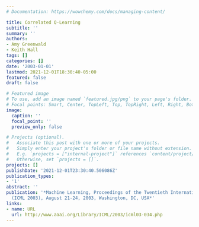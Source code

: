 ```yaml
---
# Documentation: https://wowchemy.com/docs/managing-content/

title: Correlated Q-Learning
subtitle: ''
summary: ''
authors:
- Amy Greenwald
- Keith Hall
tags: []
categories: []
date: '2003-01-01'
lastmod: 2021-12-01T18:30:40-05:00
featured: false
draft: false

# Featured image
# To use, add an image named `featured.jpg/png` to your page's folder.
# Focal points: Smart, Center, TopLeft, Top, TopRight, Left, Right, BottomLeft, Bottom, BottomRight.
image:
  caption: ''
  focal_point: ''
  preview_only: false

# Projects (optional).
#   Associate this post with one or more of your projects.
#   Simply enter your project's folder or file name without extension.
#   E.g. `projects = ["internal-project"]` references `content/project/deep-learning/index.md`.
#   Otherwise, set `projects = []`.
projects: []
publishDate: '2021-12-01T23:30:40.506086Z'
publication_types:
- '1'
abstract: ''
publication: '*Machine Learning, Proceedings of the Twentieth International Conference
  (ICML 2003), August 21-24, 2003, Washington, DC, USA*'
links:
- name: URL
  url: http://www.aaai.org/Library/ICML/2003/icml03-034.php
---
```

